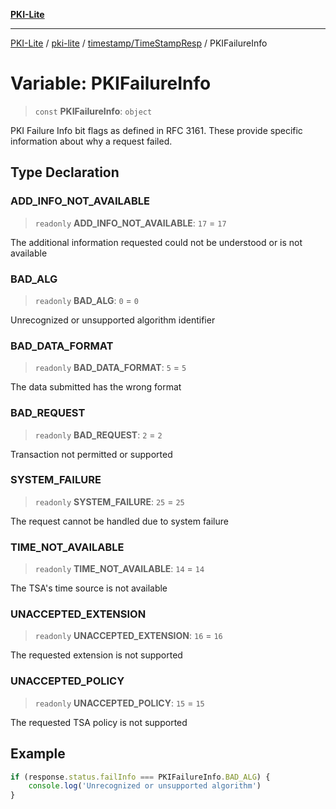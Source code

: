 [**PKI-Lite**](../../../../README.md)

---

[PKI-Lite](../../../../README.md) / [pki-lite](../../../README.md) / [timestamp/TimeStampResp](../README.md) / PKIFailureInfo

# Variable: PKIFailureInfo

> `const` **PKIFailureInfo**: `object`

PKI Failure Info bit flags as defined in RFC 3161.
These provide specific information about why a request failed.

## Type Declaration

### ADD_INFO_NOT_AVAILABLE

> `readonly` **ADD_INFO_NOT_AVAILABLE**: `17` = `17`

The additional information requested could not be understood or is not available

### BAD_ALG

> `readonly` **BAD_ALG**: `0` = `0`

Unrecognized or unsupported algorithm identifier

### BAD_DATA_FORMAT

> `readonly` **BAD_DATA_FORMAT**: `5` = `5`

The data submitted has the wrong format

### BAD_REQUEST

> `readonly` **BAD_REQUEST**: `2` = `2`

Transaction not permitted or supported

### SYSTEM_FAILURE

> `readonly` **SYSTEM_FAILURE**: `25` = `25`

The request cannot be handled due to system failure

### TIME_NOT_AVAILABLE

> `readonly` **TIME_NOT_AVAILABLE**: `14` = `14`

The TSA's time source is not available

### UNACCEPTED_EXTENSION

> `readonly` **UNACCEPTED_EXTENSION**: `16` = `16`

The requested extension is not supported

### UNACCEPTED_POLICY

> `readonly` **UNACCEPTED_POLICY**: `15` = `15`

The requested TSA policy is not supported

## Example

```typescript
if (response.status.failInfo === PKIFailureInfo.BAD_ALG) {
    console.log('Unrecognized or unsupported algorithm')
}
```

